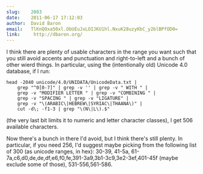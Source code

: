 ```yaml
---
slug:    2083
date:    2011-06-17 17:12:03
author:  David Baron
email:   TlKnQOxa50xl.ObUEuJxLOIJKU1hl.NxuK28uzyKbC_y2blBPfOD0=
link:     http://dbaron.org/
---
```


I think there are plenty of usable characters in the range you want
such that you still avoid accents and punctuation and right-to-left
and a bunch of other wierd things.  In particular, using the
(intentionally old) Unicode 4.0 database, if I run:

    head -2040 unicode/4.0/UNIDATA/UnicodeData.txt |
        grep "^0[0-7]" | grep -v '' | grep -v " WITH " |
        grep -v "MODIFIER LETTER " | grep -v "COMBINING " |
        grep -v "SPACING " | grep -v "LIGATURE" |
        grep -v "\(ARABIC\|HEBREW\|SYRIAC\|THAANA\)" |
        cut -d\; -f1-3 | grep "\(N\|L\).$"

(the very last bit limits it to numeric and letter character classes),
I get 506 available characters.

Now there's a bunch in there I'd avoid, but I think there's still
plenty.  In particular, if you need 256, I'd suggest maybe picking
from the following list of 300 (as unicode ranges, in hex): 30-39,
41-5a, 61-7a,c6,d0,de,de,df,e6,f0,fe,391-3a9,3b1-3c9,3e2-3ef,401-45f
(maybe exclude some of those), 531-556,561-586.

